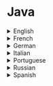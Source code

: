 # Java

<details>
  <summary>English</summary>
  
  ### Materials
- [W3Schools](https://www.w3schools.com/java/default.asp)
- [Awesome-Java](https://github.com/akullpp/awesome-java)
- [Awesome Java](http://java-lang.github.io/awesome-java/)
- [Learn Java Online](https://www.learnjavaonline.org/)
- [Codecademy](https://www.codecademy.com/learn/learn-java)
- [Edx](https://www.edx.org/course/learn-to-program-in-java-1)
- [Java Tutorial for Beginners](https://www.udemy.com/java-tutorial/)
- [Geeks for Geeks](https://www.geeksforgeeks.org/java-how-to-start-learning-java/)
- [Java 101](https://www.javaworld.com/article/2076075/learn-java/core-java-learn-java-from-the-ground-up.html)
- [Programiz](https://www.programiz.com/java-programming)
- [Java Programming Basics](https://www.udacity.com/course/java-programming-basics--ud282)
- [Tutorialspoint](https://www.tutorialspoint.com/java/)
- [Sololearn](https://www.sololearn.com/Course/Java/)
- [IBM Java Intro](https://www.ibm.com/developerworks/java/tutorials/j-introtojava1/index.html)
- [Java for Beginners](https://beginnersbook.com/java-tutorial-for-beginners-with-examples/)
- [Java 8 Tutorial](https://howtodoinjava.com/java-8-tutorial/)
- [Guru 99](https://www.guru99.com/java-tutorial.html)
- [Java in 21 days](https://www.cs.cmu.edu/afs/cs.cmu.edu/user/gchen/www/download/java/LearnJava.pdf)
- [Javatpoint](https://www.javatpoint.com/java-tutorial)
- [Learn Java Programming in Detail](https://www.scaler.com/topics/java/)
- [Reddit](https://www.reddit.com/r/learnjava/)
- [C4learn](http://www.c4learn.com/javaprogramming/)
- [Home and Learn](https://www.homeandlearn.co.uk/java/java.html)
- [Fresh 2 Fresh](https://fresh2refresh.com/java-tutorial/)
- [Wikiversity](https://en.wikiversity.org/wiki/Learning_Java)
- [Wikipedia](https://en.wikipedia.org/wiki/Java_(programming_language))
- [Java Beginners](https://www.androidauthority.com/java-tutorial-beginners-2-582147/)
- [Princeton Java](https://introcs.cs.princeton.edu/java/home/)
- [Learn X in Y minutes](https://learnxinyminutes.com/docs/java/)
- [Java in One Day](http://www.paradise.caltech.edu/cook/Workshop/Java/Overview.html)
- [Java Source Codes](https://www.programmingsimplified.com/java-source-codes)
- [Data-flair](https://data-flair.training/blogs/java-tutorial/)
- [Java Lessons](https://github.com/mafudge/LearnJava)
- [Java in 30 minutes](https://www.youtube.com/watch?v=WPvGqX-TXP0)
- [Java Full Course](https://www.youtube.com/watch?v=grEKMHGYyns)
- [The New Boston](https://www.youtube.com/watch?v=Hl-zzrqQoSE&amp;list=PLFE2CE09D83EE3E28)
- [Advanced Java](http://enos.itcollege.ee/~jpoial/allalaadimised/reading/Advanced-java.pdf)
- [Java for Beginners](http://staff.um.edu.mt/__data/assets/pdf_file/0010/57169/jn.pdf)
- [Introduction to Programming using Java](https://math.hws.edu/eck/cs124/downloads/javanotes6-linked.pdf)
- [Java Basics](https://www.cs.usfca.edu/~parrt/doc/java/JavaBasics-notes.pdf)
- [Java Programming Basics](http://www.mhhe.com/engcs/compsci/wu2/information/olc/pdf/powerpoint/ppt_ch2.pdf)
- [Java with 101 Examples](https://www.cp.eng.chula.ac.th/books/wp-content/uploads/sites/5/2018/01/java101.pdf)
- [Programming in Java](https://www.cl.cam.ac.uk/teaching/2006/ProgJava/java.pdf)
- [Thinking in Java](http://vergil.chemistry.gatech.edu/resources/programming/pdf/TIJ2.pdf)
- [Intro to Java](https://www.cs.drexel.edu/~spiros/teaching/java.pdf)
- [Java SE6](http://miageprojet2.unice.fr/@api/deki/files/1384/=D61748GC11_EP.pdf)
- [Java Lecture 1](http://www.cs.columbia.edu/~boyaci/courses/w3101_spring_09/Java_Lecture_1.pdf)
- [Java Guide](https://bbarrettchs.weebly.com/uploads/3/7/7/8/37782575/lvp_java_text.pdf)
- [Multithreaded Programming](http://www.buyya.com/java/Chapter14.pdf)
- [Java Tutorial - For Beginners](https://www.youtube.com/watch?v=Yv_4RXyLjL8&ab_channel=TechWithTim)
</details>

<details>
  <summary>French</summary>
  
  ### Materials
- [OpenClassRooms](https://openclassrooms.com/fr/courses/26832-apprenez-a-programmer-en-java)
- [Developpez Java](https://jmdoudoux.developpez.com/cours/developpons/java/)
- [Java les Bases](http://igm.univ-mlv.fr/~duris/JAVA/IR1/JavaLesBases.pdf)
- [Java Bases du Langage](https://fr.wikibooks.org/wiki/Programmation_Java/Bases_du_langage)
- [Livret Java](https://www.emse.fr/~picard/cours/1A/java/livretJava.pdf)
- [Apprendre Java](https://www.ukonline.be/cours/java/apprendre-java)
- [Java](https://fr.wikiversity.org/wiki/Java)
- [Cours Java](http://webpages.lss.supelec.fr/perso/hugues.mounier/Teaching/Java_files/JCours/polyBasesJavaHM.pdf)
</details>

<details>
  <summary>German</summary>
  
  ### Materials
- [Java-Programmieren](http://www.java-programmieren.com/)
- [Java Tutorial](http://www.gailer-net.de/tutorials/java/java-toc.html)
- [Grundlagen der Programmierung](https://www4.fh-swf.de/media/java.pdf)
- [Java 7](https://www.uni-trier.de/fileadmin/urt/doku/java/v70/Java7.pdf)
- [Grafikprogrammierung](http://www.ips.tu-braunschweig.de/struckmann/prog12/grafik.pdf)
- [Objektorientierte](http://www.ips.tu-braunschweig.de/struckmann/prog12/objekt.pdf)
</details>

<details>
  <summary>Italian</summary>
  
  ### Materials
- [Guida Java](https://www.html.it/guide/guida-java/)
- [Introduzione al linguaggio Java](http://pages.di.unipi.it/milazzo/teaching/AA1314-ProgJava/slides/2-Intro-Java.pdf)
- [Programmare in Java](http://vecchio.iet.unipi.it/programmazione-avanzata/files/2015/10/VolumeI.pdf)
- [Java Pratico](https://www.webmasterpoint.org/programmazione/java/java-pratico/)
- [Manuale Pratico di Java](http://www.brescianet.com/appunti/riservata/ManualePraticoJava.pdf)
- [Programmazione di Base](http://www.isib.cnr.it/Paolo.Bison/didattica/corsojava/javabookA.pdf)
- [Corso Java](https://www.quellidiinformatica.org/upload/49/0/CorsoJava.pdf)
- [Linguaggio Java](https://users.dimi.uniud.it/~demis.ballis/java-slides.pdf)
- [Panoramica su Java](http://www.diit.unict.it/users/alongheu/lingtlc/aa1011/lezione03_introjava.pdf)
- [Java Swing](http://www.agentgroup.unimore.it/Zambonelli/didattica/reti/Java/JavaSwing.pdf)
- [Thread in Java](http://www.apogeonline.com/2006/libri/88-503-2397-2/ebook/pdf/2397_Cap18.pdf)
</details>

<details>
  <summary>Portuguese</summary>
  
  ### Materials
- [Guia Completo de Java](https://www.devmedia.com.br/guia/linguagem-java/38169)
- [Curso de Java](https://www.programacaoprogressiva.net/2012/08/curso-de-java.html)
- [Programação Java](https://www.dm.ufscar.br/profs/waldeck/curso/java/)
- [Curso de Programação em Java](http://portaldoprofessor.mec.gov.br/storage/materiais/0000014210.pdf)
- [Programação em Java](http://www.faeterj-rio.edu.br/downloads/bbv/0031.pdf)
- [Curso de Java](https://excript.com/curso-de-java.html)
- [Curso ITA](https://www.coursera.org/learn/orientacao-a-objetos-com-java)
- [Java e Orientação a Objetos](https://www.caelum.com.br/download/caelum-java-objetos-fj11.pdf)
- [Tutorial Java](http://www.ic.unicamp.br/~cmrubira/JAVATUT14PDF.pdf)
- [Java Web](http://homepage.ufp.pt/lmbg/textos/java_intro.pdf)
</details>

<details>
  <summary>Russian</summary>
  
  ### Materials
- [Metanit](https://metanit.com/java/tutorial/)
- [Academic](https://dic.academic.ru/dic.nsf/ruwiki/1219341)
- [Operatory Java](http://www.internet-technologies.ru/articles/operatory-java.html)
- [Cyclowiki](http://cyclowiki.org/wiki/Java)
- [Javabasic](http://java-online.ru/java-basic.xhtml)
- [Helloworld.ru](http://www.helloworld.ru/texts/comp/lang/java/java/03.htm)
- [Wikiznanie](http://www.wikiznanie.ru/wp/index.php/Java)
</details>

<details>
  <summary>Spanish</summary>
  
  ### Materials
- [Curso de Java Básico](https://codigofacilito.com/cursos/JAVA)
- [Wikibooks](https://es.wikibooks.org/wiki/Programaci%C3%B3n_en_Java)
- [Programación en el lenguaje Java](http://www.sc.ehu.es/sbweb/fisica/cursoJava/Intro.htm)
- [Java Resources](https://users.dcc.uchile.cl/~lmateu/Java/)
- [Introducción a la programación con Java](http://vios.dc.fi.udc.es/tp/ficheiros/java08.pdf)
- [Java Avanzado](http://www.jtech.ua.es/j2ee/publico/lja-2012-13/wholesite.pdf)
- [Ejercicios de Programación en Java](http://www.eduinnova.es/monografias2011/ene2011/java.pdf)
- [Java Web](http://www.cua.uam.mx/pdfs/revistas_electronicas/libros-electronicos/2017/java/Java.pdf)
- [Programación Estructurada en Java](https://www.tlm.unavarra.es/pluginfile.php/25152/mod_resource/content/0/apuntes_java.pdf)
</details>
